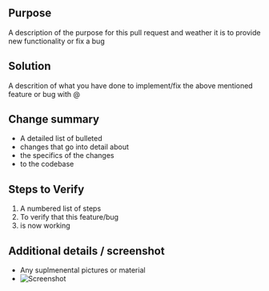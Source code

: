 Purpose
---------------
A description of the purpose for this pull request and weather it is to provide new functionality or fix a bug


Solution
---------------
A descrition of what you have done to implement/fix the above mentioned feature or bug
with @<any other developers who who worked on the PR with you>


Change summary
---------------
* A detailed list of bulleted
* changes that go into detail about
* the specifics of the changes
* to the codebase


Steps to Verify
----------------
1. A numbered list of steps
2. To verify that this feature/bug
3. is now working


Additional details / screenshot
----------------
- Any suplmenental pictures or material
- ![Screenshot]()
